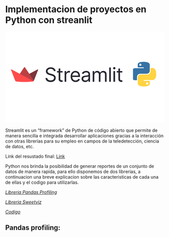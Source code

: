 # Implementacion de proyectos en Python con streanlit
<img src="https://github.com/f3derico1991/proyecto_streamlite/blob/main/data/logo.png" />

Streamlit es un “framework” de Python de código abierto que permite de manera sencilla e integrada desarrollar aplicaciones gracias a la interacción con otras librerías para su empleo en campos de la teledetección, ciencia de datos, etc.

Link del resustado final: [Link](https://f3derico1991-proyecto-streamlite-streamlite-codigo-jxrjdr.streamlit.app/)


Python nos brinda la posibilidad de generar reportes de un conjunto de datos de manera rapida, para ello disponemos de dos librerias,
a continuacion una breve explicacion sobre las caracteristicas de cada una de ellas y el codigo para utilizarlas.

[*Libreria Pandas Profiling*](#id1)

[*Libreria  Sweetviz*](#id2)

[*Codigo*](#id3)

## Pandas profiling:<a name="id1"></a>


